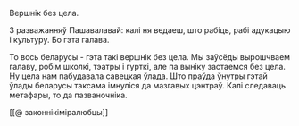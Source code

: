 
Вершнік без цела.

З разважанняў Пашавалавай: калі ня ведаеш, што рабіць, рабі адукацыю і культуру. Бо гэта галава.

То вось беларусы - гэта такі вершнік без цела. Мы заўсёды вырошчваем галаву, робім школкі, тэатры і гурткі, але па выніку застаемся без цела. Ну цела нам пабудавала савецкая ўлада. Што праўда ўнутры гэтай ўлады беларусы таксама імнуліся да мазгавых цэнтраў. Калі следаваць метафары, то да пазваночніка. 

[[@ законнікіміралюбцы]]

